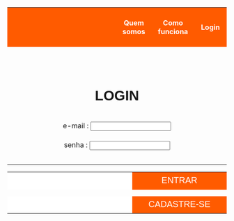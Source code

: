 <html>
	<body>
		<table>
		<tbody>
			<tr height="90">
				<th width="2000" style="background-color:#FF5B00"> </th>
				<th width="175" style="color: white; background-color:#FF5B00"> Quem somos </th>
				<th width="175" style="color: white; background-color:#FF5B00"> Como funciona </th>
				<th width="175" style="color: white; background-color:#FF5B00"> Login </th>
			</tr>
			<tr height="90"> </tr>
			<tr> 
				<td colspan="4" style="font-size:200%; font-family:arial" align="center"> <b> LOGIN </b> </td> 
			</tr>
			<tr height="30"> </tr>
			<tr> 
				<td colspan="4" align="center"> <form> e-mail : <input type="text" name="E-mail"> </td> 
			</tr>
			<tr> 
				<td colspan="4" align="center"> <form> senha : <input type="password" name="Senha"> </td> 
			</tr>
			<tr height="30"> </tr> 
				<table>
					<tr>
						<td height="40" width="380" style="background-color:white"> </td>
						<td width="230" style="background-color:#FF5B00; font-size:125%; font-family:arial; color:#FFFFFF" align="center"> ENTRAR </td> 
					</tr>
					<tr height="15"> </tr>
					<tr>
						<td height="40" width="370" style="background-color:white"> </td>
						<td width="230" style="background-color:#FF5B00; font-size:125%; font-family:arial; text-align:center; color:#FFFFFF"> CADASTRE-SE </td> 
					</tr>
				</table>
	
